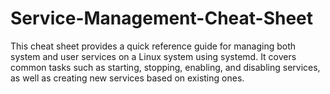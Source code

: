 # Service-Management-Cheat-Sheet
This cheat sheet provides a quick reference guide for managing both system and user services on a Linux system using systemd. It covers common tasks such as starting, stopping, enabling, and disabling services, as well as creating new services based on existing ones.
